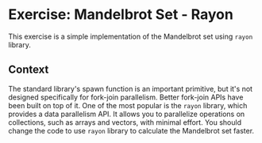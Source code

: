 # Exercise: Mandelbrot Set - Rayon

This exercise is a simple implementation of the Mandelbrot set using `rayon` library.

## Context

The standard library's spawn function is an important primitive, but it's not designed specifically for fork-join parallelism. Better fork-join APIs have been built on top of it. One of the most popular is the `rayon` library, which provides a data parallelism API. It allows you to parallelize operations on collections, such as arrays and vectors, with minimal effort. You should change the code to use `rayon` library to calculate the Mandelbrot set faster.
